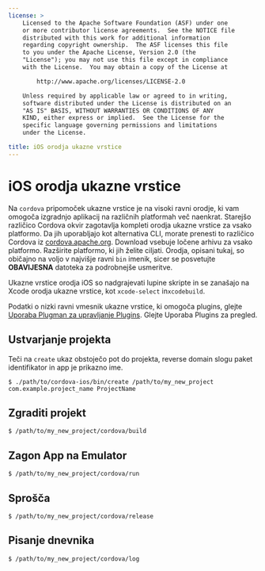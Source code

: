 ```yaml
---
license: >
    Licensed to the Apache Software Foundation (ASF) under one
    or more contributor license agreements.  See the NOTICE file
    distributed with this work for additional information
    regarding copyright ownership.  The ASF licenses this file
    to you under the Apache License, Version 2.0 (the
    "License"); you may not use this file except in compliance
    with the License.  You may obtain a copy of the License at

        http://www.apache.org/licenses/LICENSE-2.0

    Unless required by applicable law or agreed to in writing,
    software distributed under the License is distributed on an
    "AS IS" BASIS, WITHOUT WARRANTIES OR CONDITIONS OF ANY
    KIND, either express or implied.  See the License for the
    specific language governing permissions and limitations
    under the License.

title: iOS orodja ukazne vrstice
---
```


# iOS orodja ukazne vrstice

Na `cordova` pripomoček ukazne vrstice je na visoki ravni orodje, ki vam omogoča izgradnjo aplikacij na različnih platformah več naenkrat. Starejšo različico Cordova okvir zagotavlja kompleti orodja ukazne vrstice za vsako platformo. Da jih uporabljajo kot alternativa CLI, morate prenesti to različico Cordova iz [cordova.apache.org][1]. Download vsebuje ločene arhivu za vsako platformo. Razširite platformo, ki jih želite ciljati. Orodja, opisani tukaj, so običajno na voljo v najvišje ravni `bin` imenik, sicer se posvetujte **OBAVIJESNA** datoteka za podrobnejše usmeritve.

 [1]: http://cordova.apache.org

Ukazne vrstice orodja iOS so nadgrajevati lupine skripte in se zanašajo na Xcode orodja ukazne vrstice, kot `xcode-select` in`xcodebuild`.

Podatki o nizki ravni vmesnik ukazne vrstice, ki omogoča plugins, glejte [Uporaba Plugman za upravljanje Plugins](../../../plugin_ref/plugman.html). Glejte Uporaba Plugins za pregled.

## Ustvarjanje projekta

Teči na `create` ukaz obstoječo pot do projekta, reverse domain slogu paket identifikator in app je prikazno ime.

    $ ./path/to/cordova-ios/bin/create /path/to/my_new_project com.example.project_name ProjectName
    

## Zgraditi projekt

    $ /path/to/my_new_project/cordova/build
    

## Zagon App na Emulator

    $ /path/to/my_new_project/cordova/run
    

## Sprošča

    $ /path/to/my_new_project/cordova/release
    

## Pisanje dnevnika

    $ /path/to/my_new_project/cordova/log